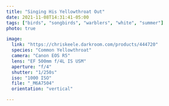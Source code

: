 ```yaml
---
title: "Singing His Yellowthroat Out"
date: 2021-11-08T14:31:41-05:00
tags: ["birds", "songbirds", "warblers", "white", "summer"]
photo: true

image:
  link: "https://chriskeele.darkroom.com/products/444720"
  species: "Common Yellowthroat"
  camera: "Canon EOS R5"
  lens: "EF 500mm f/4L IS USM"
  aperture: "f/4"
  shutter: "1/250s"
  iso: "1000 ISO"
  file: "_M6A7504"
  orientation: "vertical"

---
```

